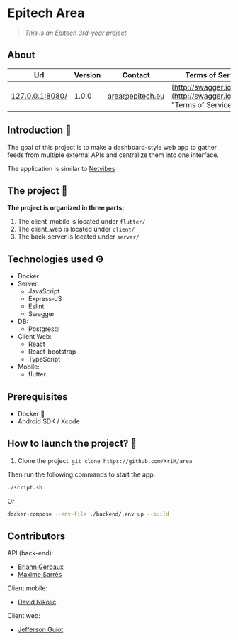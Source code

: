 # Epitech Area
> *This is an Epitech 3rd-year project.*

## About
| Url                                                               | Version | Contact                                                                       | Terms of Service                                                        | License                                                                 |
| ----------------------------------------------------------------- | ------- | ----------------------------------------------------------------------------- | ----------------------------------------------------------------------- | ----------------------------------------------------------------------- |
| [127.0.0.1:8080/](http://127.0.0.1:8080/ "API url") | 1.0.0   | [area@epitech.eu](mailto:julian.ladjani@epitech.eu "Contact Email") | [http://swagger.io/terms/](http://swagger.io/terms/ "Terms of Service") | [Apache 2.0](http://www.apache.org/licenses/LICENSE-2.0.html "License") |

## Introduction 👋

The goal of this project is to make a dashboard-style web app to gather feeds from multiple external APIs and centralize them into one interface.

The application is similar to [Netvibes](https://www.netvibes.com/fr)


## The project 🚀

**The project is organized in three parts:**
1. The client_mobile is located under `flutter/`
2. The client_web is located under `client/`
2. The back-server is located under `server/`

## Technologies used ⚙️
- Docker
- Server:
    - JavaScript
    - Express-JS
    - Eslint
    - Swagger
- DB:
    - Postgresql
- Client Web:
    - React
    - React-bootstrap
    - TypeScript
- Mobile:
    - flutter

## Prerequisites

- Docker 🐳
- Android SDK / Xcode

## How to launch the project? 📲

1. Clone the project: `git clone https://github.com/XriM/area`

Then run the following commands to start the app.

```bash
./script.sh
```
Or
```bash
docker-compose --env-file ./backend/.env up --build
```

## Contributors

API (back-end):
- [Briann Gerbaux](https://github.com/)
- [Maxime Sarrès](https://github.com/XriM)

Client mobile:
- [David Nikolic](https://github.com/)

Client web:
- [Jefferson Guiot](https://github.com/jeffersongt)